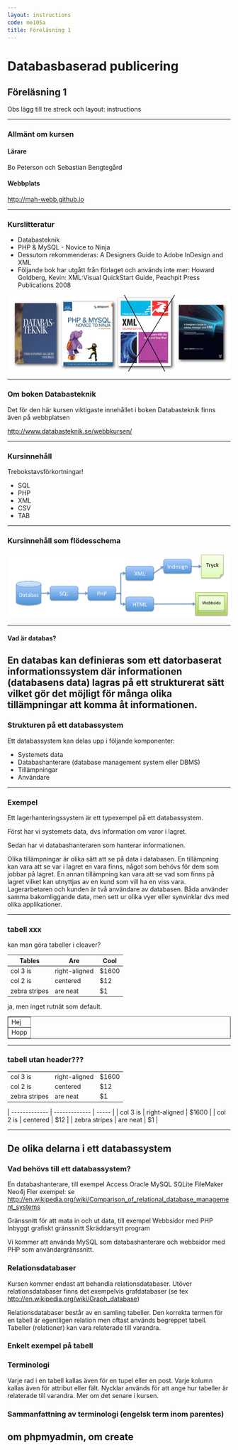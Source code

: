 ```yaml
---
layout: instructions
code: me105a
title: Föreläsning 1
---
```


# Databasbaserad publicering

## Föreläsning 1

Obs lägg till tre streck och layout: instructions

---

### Allmänt om kursen

#### Lärare

Bo Peterson och Sebastian Bengtegård

#### Webbplats

<http://mah-webb.github.io>

---

### Kurslitteratur

- Databasteknik
- PHP & MySQL - Novice to Ninja
- Dessutom rekommenderas: A Designers Guide to Adobe InDesign and XML
- Följande bok har utgått från förlaget och används inte mer: Howard Goldberg, Kevin: XML:Visual QuickStart Guide, Peachpit Press Publications 2008

![](im1/books.png)

---

### Om boken Databasteknik

Det för den här kursen viktigaste innehållet i boken Databasteknik finns även på webbplatsen

<http://www.databasteknik.se/webbkursen/>

---

### Kursinnehåll

Trebokstavsförkortningar!

- SQL
- PHP
- XML
- CSV
- TAB

---

### Kursinnehåll som flödesschema

![](im1/flow.png)

---

#### Vad är databas? 

En databas kan definieras som ett datorbaserat informationssystem där informationen (databasens data) lagras på ett strukturerat sätt vilket gör det möjligt för många olika tillämpningar att komma åt informationen.
 
---

### Strukturen på ett databassystem

Ett databassystem kan delas upp i följande komponenter:

- Systemets data
- Databashanterare (database management system eller DBMS)
- Tillämpningar
- Användare

---

### Exempel

Ett lagerhanteringssystem är ett typexempel på ett databassystem. 

Först har vi systemets data, dvs information om varor i lagret. 

Sedan har vi databashanteraren som hanterar informationen. 

Olika tillämpningar är olika sätt att se på data i databasen. En tillämpning kan vara att se var i lagret en vara finns, något som behövs för dem som jobbar på lagret. En annan tillämpning kan vara att se vad som finns på lagret vilket kan utnyttjas av en kund som vill ha en viss vara. 
 
	Lagerarbetaren och kunden är två användare av databasen. Båda använder samma bakomliggande data, men sett ur olika vyer eller synvinklar dvs med olika applikationer.
	
---

### tabell xxx

kan man göra tabeller i cleaver?

| Tables        | Are           | Cool  |
| ------------- | ------------- | ----- |
| col 3 is      | right-aligned | $1600 |
| col 2 is      | centered      |   $12 |
| zebra stripes | are neat      |    $1 |

ja, men inget rutnät som default. 

<table border="1"><tr><td>Hej</td></tr><tr><td>Hopp</td></tr></table>


---

### tabell utan header???

|         |            |   |
| ------------- | ------------- | ----- |
| col 3 is      | right-aligned | $1600 |
| col 2 is      | centered      |   $12 |
| zebra stripes | are neat      |    $1 |


| ------------- | ------------- | ----- |
| col 3 is      | right-aligned | $1600 |
| col 2 is      | centered      |   $12 |
| zebra stripes | are neat      |    $1 |


---

## De olika delarna i ett databassystem
### Vad behövs till ett databassystem?
En databashanterare, till exempel
Access
Oracle
MySQL
SQLite
FileMaker
Neo4j
Fler exempel: se  http://en.wikipedia.org/wiki/Comparison_of_relational_database_management_systems

Gränssnitt för att mata in och ut data, till exempel
Webbsidor med PHP
Inbyggt grafiskt gränssnitt
Skräddarsytt program

Vi kommer att använda MySQL som databashanterare och webbsidor 
med PHP som användargränssnitt.
### Relationsdatabaser
Kursen kommer endast att behandla relationsdatabaser. Utöver relationsdatabaser finns det exempelvis grafdatabaser (se tex http://en.wikipedia.org/wiki/Graph_database)

Relationsdatabaser består av en samling tabeller. Den korrekta termen för en tabell är egentligen relation men oftast används begreppet tabell. Tabeller (relationer) kan vara relaterade till varandra.
### Enkelt exempel på tabell

### Terminologi
Varje rad i en tabell kallas även för en tupel eller en post. 
Varje kolumn kallas även för attribut eller fält. 
Nycklar används för att ange hur tabeller är relaterade till varandra. Mer om det senare i kursen.
### Sammanfattning av terminologi (engelsk term inom parentes)

## om phpmyadmin, om create
